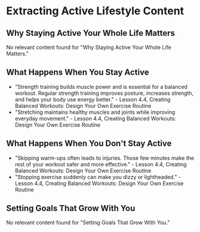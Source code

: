 # Extracting Active Lifestyle Content

## Why Staying Active Your Whole Life Matters
No relevant content found for "Why Staying Active Your Whole Life Matters."

## What Happens When You Stay Active
- "Strength training builds muscle power and is essential for a balanced workout. Regular strength training improves posture, increases strength, and helps your body use energy better." - Lesson 4.4, Creating Balanced Workouts: Design Your Own Exercise Routine
- "Stretching maintains healthy muscles and joints while improving everyday movement." - Lesson 4.4, Creating Balanced Workouts: Design Your Own Exercise Routine

## What Happens When You Don't Stay Active
- "Skipping warm-ups often leads to injuries. Those few minutes make the rest of your workout safer and more effective." - Lesson 4.4, Creating Balanced Workouts: Design Your Own Exercise Routine
- "Stopping exercise suddenly can make you dizzy or lightheaded." - Lesson 4.4, Creating Balanced Workouts: Design Your Own Exercise Routine

## Setting Goals That Grow With You
No relevant content found for "Setting Goals That Grow With You."